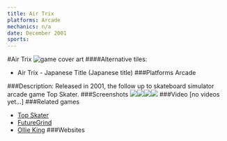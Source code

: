```yaml
---
title: Air Trix
platforms: Arcade
mechanics: n/a
date: December 2001
sports: 
---
```

#Air Trix
![game cover art](//images.igdb.com/igdb/image/upload/t_cover_big/exwpjwin5k0jgasfalqi.jpg "Logo Title Text 1")
####Alternative tiles:
* Air Trix - Japanese Title (Japanese title)
###Platforms
Arcade

###Description:
Released in 2001, the follow up to skateboard simulator arcade game Top Skater.
###Screenshots
<a target="_blank" href="//images.igdb.com/igdb/image/upload/t_cover_big/npyz5bwatobfq52f2dg7.jpg"><img src="//images.igdb.com/igdb/image/upload/t_thumb/npyz5bwatobfq52f2dg7.jpg"/></a><a target="_blank" href="//images.igdb.com/igdb/image/upload/t_cover_big/sjr60hdoeiuhlqjsv4s3.jpg"><img src="//images.igdb.com/igdb/image/upload/t_thumb/sjr60hdoeiuhlqjsv4s3.jpg"/></a><a target="_blank" href="//images.igdb.com/igdb/image/upload/t_cover_big/z2fqnkscuvgdqo8wy2g4.jpg"><img src="//images.igdb.com/igdb/image/upload/t_thumb/z2fqnkscuvgdqo8wy2g4.jpg"/></a><a target="_blank" href="//images.igdb.com/igdb/image/upload/t_cover_big/jvmwlqe5jvcgdtmf1z5z.jpg"><img src="//images.igdb.com/igdb/image/upload/t_thumb/jvmwlqe5jvcgdtmf1z5z.jpg"/></a>
###Video
[no videos yet...]
###Related games
* [Top Skater](/games/top-skater-18047/)
* [FutureGrind](/games/futuregrind-11568/)
* [Ollie King](/games/ollie-king-24494/)
###Websites

